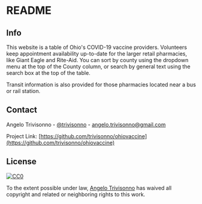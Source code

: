 # README

<!-- INFO -->
## Info

This website is a table of Ohio's COVID-19 vaccine providers. Volunteers keep appointment availability up-to-date for the larger retail pharmacies, like Giant Eagle and Rite-Aid. You can sort by county using the dropdown menu at the top of the County column, or search by general text using the search box at the top of the table.

Transit information is also provided for those pharmacies located near a bus or rail station.


<!-- CONTACT -->
## Contact

Angelo Trivisonno - [@trivisonno](https://twitter.com/trivisonno) - angelo.trivisonno@gmail.com

Project Link: [https://github.com/trivisonno/ohiovaccine](https://github.com/trivisonno/ohiovaccine)

<!-- LICENSE -->
## License

[![CC0](https://licensebuttons.net/p/zero/1.0/88x31.png)](https://creativecommons.org/publicdomain/zero/1.0/)

To the extent possible under law, [Angelo Trivisonno](https://twitter.com/trivisonno) has waived all copyright and related or neighboring rights to this work.
